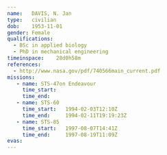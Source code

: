 ```yaml
---
name:	DAVIS, N. Jan
type:	civilian
dob:	1953-11-01
gender:	Female
qualifications:
  - BSc in applied biology
  - PhD in mechanical engineering
timeinspace:	28d0h58m
references:
  - http://www.nasa.gov/pdf/740566main_current.pdf
missions:
   - name: STS-47on Endeavour
     time_start:   
     time_end:     
   - name: STS-60
     time_start:   1994-02-03T12:10Z
     time_end:     1994-02-11T19:19:23Z
   - name: STS-85
     time_start:   1997-08-07T14:41Z
     time_end:     1997-08-19T11:09Z
evas:
---
```

